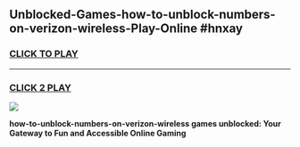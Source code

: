 
## Unblocked-Games-how-to-unblock-numbers-on-verizon-wireless-Play-Online #hnxay
<h3>
<a href="https://news.freeplayer.one?title=how-to-unblock-numbers-on-verizon-wireless&ref=3">CLICK TO PLAY</a></h3>
<hr>

<h3>
<a href="https://news.freeplayer.one?title=how-to-unblock-numbers-on-verizon-wireless&ref=3">CLICK 2 PLAY</a>
  
</h3>

<a href="https://news.freeplayer.one?title=how-to-unblock-numbers-on-verizon-wireless&ref=3"><img src="https://clearcache.store/games.png"></a>


**how-to-unblock-numbers-on-verizon-wireless games unblocked: Your Gateway to Fun and Accessible Online Gaming**
